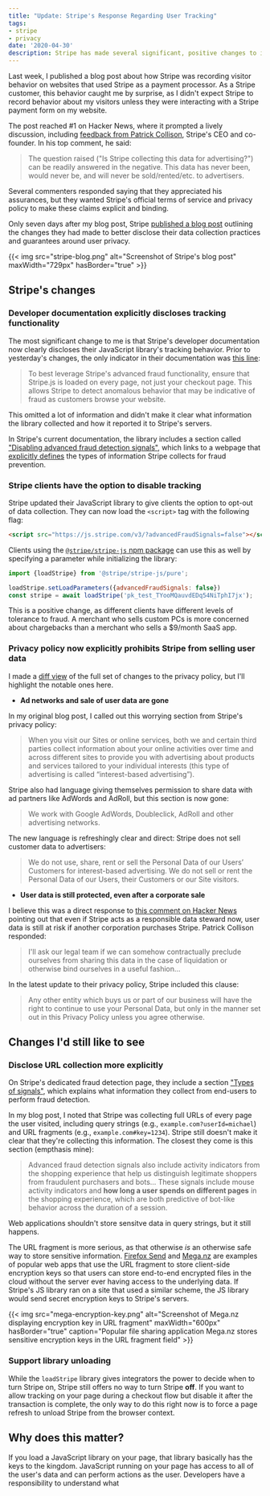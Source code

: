 ```yaml
---
title: "Update: Stripe's Response Regarding User Tracking"
tags:
- stripe
- privacy
date: '2020-04-30'
description: Stripe has made several significant, positive changes to its user tracking and privacy policies in the last week.
---
```


Last week, I published a blog post about how Stripe was recording visitor behavior on websites that used Stripe as a payment processor. As a Stripe customer, this behavior caught me by surprise, as I didn't expect Stripe to record behavior about my visitors unless they were interacting with a Stripe payment form on my website.

The post reached #1 on Hacker News, where it prompted a lively discussion, including [feedback from Patrick Collison](https://news.ycombinator.com/item?id=22937303), Stripe's CEO and co-founder. In his top comment, he said:

>The question raised ("Is Stripe collecting this data for advertising?") can be readily answered in the negative. This data has never been, would never be, and will never be sold/rented/etc. to advertisers.

Several commenters responded saying that they appreciated his assurances, but they wanted Stripe's official terms of service and privacy policy to make these claims explicit and binding.

Only seven days after my blog post, Stripe [published a blog post](https://stripe.com/blog/advanced-fraud-detection-updates) outlining the changes they had made to better disclose their data collection practices and guarantees around user privacy.

{{< img src="stripe-blog.png" alt="Screenshot of Stripe's blog post" maxWidth="729px" hasBorder="true" >}}

## Stripe's changes

### Developer documentation explicitly discloses tracking functionality

The most significant change to me is that Stripe's developer documentation now clearly discloses their JavaScript library's tracking behavior. Prior to yesterday's changes, the only indicator in their documentation was [this line](https://github.com/stripe/stripe-js/blob/d401405a0106f5a28e45cbad9f5c674697c1117a/README.md#ensuring-stripejs-is-available-everywhere):

>To best leverage Stripe's advanced fraud functionality, ensure that Stripe.js is loaded on every page, not just your checkout page. This allows Stripe to detect anomalous behavior that may be indicative of fraud as customers browse your website.

This omitted a lot of information and didn't make it clear what information the library collected and how it reported it to Stripe's servers.

In Stripe's current documentation, the library includes a section called ["Disabling advanced fraud detection signals"](https://github.com/stripe/stripe-js#disabling-advanced-fraud-detection-signals), which links to a webpage that [explicitly defines](https://stripe.com/docs/disputes/prevention/advanced-fraud-detection) the types of information Stripe collects for fraud prevention.

### Stripe clients have the option to disable tracking

Stripe updated their JavaScript library to give clients the option to opt-out of data collection. They can now load the `<script>` tag with the following flag:

```html
<script src="https://js.stripe.com/v3/?advancedFraudSignals=false"></script>
```

Clients using the [`@stripe/stripe-js` npm package](https://www.npmjs.com/package/@stripe/stripe-js) can use this as well by specifying a parameter while initializing the library:

```javascript
import {loadStripe} from '@stripe/stripe-js/pure';

loadStripe.setLoadParameters({advancedFraudSignals: false})
const stripe = await loadStripe('pk_test_TYooMQauvdEDq54NiTphI7jx');
```

This is a positive change, as different clients have different levels of tolerance to fraud. A merchant who sells custom PCs is more concerned about chargebacks than a merchant who sells a $9/month SaaS app.

### Privacy policy now explicitly prohibits Stripe from selling user data

I made a [diff view](https://gist.github.com/mtlynch/3d1cbeb0666d57a48e151cb6998a1870) of the full set of changes to the privacy policy, but I'll highlight the notable ones here.

* **Ad networks and sale of user data are gone**

In my original blog post, I called out this worrying section from Stripe's privacy policy:

<font color="red">

>When you visit our Sites or online services, both we and certain third parties collect information about your online activities over time and across different sites to provide you with advertising about products and services tailored to your individual interests (this type of advertising is called “interest-based advertising”).

</font>

Stripe also had language giving themselves permission to share data with ad partners like AdWords and AdRoll, but this section is now gone:

<font color="red">

>We work with Google AdWords, Doubleclick, AdRoll and other advertising networks.

</font>

The new language is refreshingly clear and direct: Stripe does not sell customer data to advertisers:

<font color="green">

> We do not use, share, rent or sell the Personal Data of our Users’ Customers for interest-based advertising. We do not sell or rent the Personal Data of our Users, their Customers or our Site visitors.

</font>

* **User data is still protected, even after a corporate sale**

I believe this was a direct response to [this comment on Hacker News](https://news.ycombinator.com/item?id=22937775) pointing out that even if Stripe acts as a responsible data steward now, user data is still at risk if another corporation purchases Stripe. Patrick Collison responded:

>I'll ask our legal team if we can somehow contractually preclude ourselves from sharing this data in the case of liquidation or otherwise bind ourselves in a useful fashion...

In the latest update to their privacy policy, Stripe included this clause:

<font color="green">

>Any other entity which buys us or part of our business will have the right to continue to use your Personal Data, but only in the manner set out in this Privacy Policy unless you agree otherwise.

</font>

## Changes I'd still like to see

### Disclose URL collection more explicitly

On Stripe's dedicated fraud detection page, they include a section ["Types of signals"](https://stripe.com/docs/disputes/prevention/advanced-fraud-detection#types-of-signals), which explains what information they collect from end-users to perform fraud detection.

In my blog post, I noted that Stripe was collecting full URLs of every page the user visited, including query strings (e.g., `example.com?userId=michael`) and URL fragments (e.g., `example.com#key=1234`). Stripe still doesn't make it clear that they're collecting this information. The closest they come is this section (empthasis mine):

>Advanced fraud detection signals also include activity indicators from the shopping experience that help us distinguish legitimate shoppers from fraudulent purchasers and bots... These signals include mouse activity indicators and **how long a user spends on different pages** in the shopping experience, which are both predictive of bot-like behavior across the duration of a session.

Web applications shouldn't store sensitve data in query strings, but it still happens.

The URL fragment is more serious, as that otherwise *is* an otherwise safe way to store sensitive information. [Firefox Send](https://github.com/mozilla/send/blob/7a9a75794e7aa7048dcef6a161ef11fa19cfe906/docs/encryption.md) and [Mega.nz](https://mega.nz/help/s/57672896886688a70c8b45ad) are examples of popular web apps that use the URL fragment to store client-side encryption keys so that users can store end-to-end encrypted files in the cloud without the server ever having access to the underlying data. If Stripe's JS library ran on a site that used a similar scheme, the JS library would send secret encryption keys to Stripe's servers.

{{< img src="mega-encryption-key.png" alt="Screenshot of Mega.nz displaying encryption key in URL fragment" maxWidth="600px" hasBorder="true" caption="Popular file sharing application Mega.nz stores sensitive encryption keys in the URL fragment field" >}}

### Support library unloading

While the `loadStripe` library gives integrators the power to decide when to turn Stripe on, Stripe still offers no way to turn Stripe **off**. If you want to allow tracking on your page during a checkout flow but disable it after the transaction is complete, the only way to do this right now is to force a page refresh to unload Stripe from the browser context.

## Why does this matter?

If you load a JavaScript library on your page, that library basically has the keys to the kingdom. JavaScript running on your page has access to all of the user's data and can perform actions as the user. Developers have a responsibility to understand what 